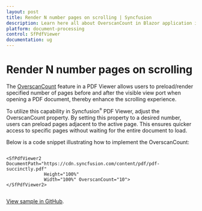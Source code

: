 ```yaml
---
layout: post
title: Render N number pages on scrolling | Syncfusion
description: Learn here all about OverscanCount in Blazor application in Syncfusion Blazor SfPdfViewer component and more.
platform: document-processing
control: SfPdfViewer
documentation: ug
---
```


# Render N number pages on scrolling

The [OverscanCount](https://help.syncfusion.com/cr/blazor/Syncfusion.Blazor.SfPdfViewer.PdfViewerBase.html#Syncfusion_Blazor_SfPdfViewer_PdfViewerBase_OverscanCount) feature in a PDF Viewer allows users to preload/render specified number of pages before and after the visible view port when opening a PDF document, thereby enhance the scrolling experience.
 
To utilize this capability in Syncfusion<sup style="font-size:70%">&reg;</sup> PDF Viewer, adjust the OverscanCount property. By setting this property to a desired number, users can preload pages adjacent to the active page. This ensures quicker access to specific pages without waiting for the entire document to load.

Below is a code snippet illustrating how to implement the OverscanCount:

```cshtml

<SfPdfViewer2 DocumentPath="https://cdn.syncfusion.com/content/pdf/pdf-succinctly.pdf"
              Height="100%"
              Width="100%" OverscanCount="10">
</SfPdfViewer2>
    
```
[View sample in GitHub](https://github.com/SyncfusionExamples/blazor-pdf-viewer-examples/tree/master/Load%20and%20Save/Render%20N%20number%20pages%20on%20scrolling).

